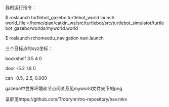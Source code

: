 我的运行指令：

$ roslaunch turtlebot_gazebo turtlebot_world.launch world_file:=/home/qian/catkin_ws/src/turtlebot/src/turtlebot_simulator/turtlebot_gazebo/worlds/myworld.world


$ roslaunch rchomeedu_navigation navi.launch


三个目标点的xyz坐标：

bookshelf   3.5 4 0

door       -5.2  1.8 0

can   -0.5,-2.5, 0.000


gazebo中世界环境和节点间关系见myworld文件夹下的png

录屏见https://github.com/Trobrynn/tro-repository/nav.mkv



